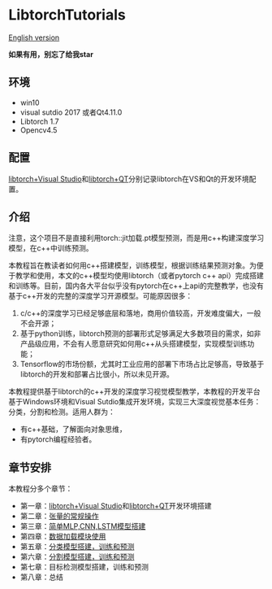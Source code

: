 # LibtorchTutorials
[English version](https://github.com/AllentDan/LibtorchTutorials/tree/master)


**如果有用，别忘了给我star**
## 环境
- win10
- visual sutdio 2017 或者Qt4.11.0
- Libtorch 1.7
- Opencv4.5

## 配置
[libtorch+Visual Studio](https://allentdan.github.io/2020/12/16/pytorch%E9%83%A8%E7%BD%B2torchscript%E7%AF%87)和[libtorch+QT](https://allentdan.github.io/2021/01/21/QT%20Creator%20+%20Opencv4.x%20+%20Libtorch1.7%E9%85%8D%E7%BD%AE/#more)分别记录libtorch在VS和Qt的开发环境配置。

## 介绍
注意，这个项目不是直接利用torch::jit加载.pt模型预测，而是用c++构建深度学习模型，在c++中训练预测。

本教程旨在教读者如何用c++搭建模型，训练模型，根据训练结果预测对象。为便于教学和使用，本文的c++模型均使用libtorch（或者pytorch c++ api）完成搭建和训练等。目前，国内各大平台似乎没有pytorch在c++上api的完整教学，也没有基于c++开发的完整的深度学习开源模型。可能原因很多：

1. c/c++的深度学习已经足够底层和落地，商用价值较高，开发难度偏大，一般不会开源；
2. 基于python训练，libtorch预测的部署形式足够满足大多数项目的需求，如非产品级应用，不会有人愿意研究如何用c++从头搭建模型，实现模型训练功能；
3. Tensorflow的市场份额，尤其时工业应用的部署下市场占比足够高，导致基于libtorch的开发和部署占比很小，所以未见开源。

本教程提供基于libtorch的c++开发的深度学习视觉模型教学，本教程的开发平台基于Windows环境和Visual Sutdio集成开发环境，实现三大深度视觉基本任务：分类，分割和检测。适用人群为：
- 有c++基础，了解面向对象思维，
- 有pytorch编程经验者。

## 章节安排
本教程分多个章节：
- 第一章：[libtorch+Visual Studio](https://allentdan.github.io/2020/12/16/pytorch%E9%83%A8%E7%BD%B2torchscript%E7%AF%87)和[libtorch+QT](https://allentdan.github.io/2021/01/21/QT%20Creator%20+%20Opencv4.x%20+%20Libtorch1.7%E9%85%8D%E7%BD%AE/#more)开发环境搭建
- 第二章：[张量的常规操作](https://allentdan.github.io/2021/01/16/libtorch%E6%95%99%E7%A8%8B%EF%BC%88%E4%BA%8C%EF%BC%89/)
- 第三章：[简单MLP,CNN,LSTM模型搭建](https://allentdan.github.io/2021/01/16/libtorch%E6%95%99%E7%A8%8B%EF%BC%88%E4%B8%89%EF%BC%89/)
- 第四章：[数据加载模块使用](https://allentdan.github.io/2021/01/18/libtorch%E6%95%99%E7%A8%8B%EF%BC%88%E5%9B%9B%EF%BC%89/)
- 第五章：[分类模型搭建，训练和预测](https://allentdan.github.io/2021/01/18/libtorch%E6%95%99%E7%A8%8B%EF%BC%88%E4%BA%94%EF%BC%89/)
- 第六章：[分割模型搭建，训练和预测](https://allentdan.github.io/2021/02/10/libtorch%E6%95%99%E7%A8%8B%EF%BC%88%E5%85%AD%EF%BC%89/)
- 第七章：目标检测模型搭建，训练和预测
- 第八章：总结
